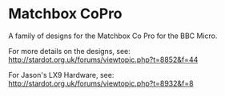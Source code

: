 Matchbox CoPro
==============

A family of designs for the Matchbox Co Pro for the BBC Micro.

For more details on the designs, see:
http://stardot.org.uk/forums/viewtopic.php?t=8852&f=44

For Jason's LX9 Hardware, see:
http://stardot.org.uk/forums/viewtopic.php?t=8932&f=8
